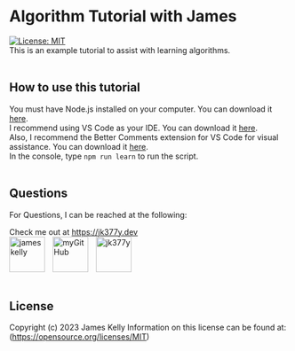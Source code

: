 # Algorithm Tutorial with James
[![License: MIT](https://img.shields.io/badge/License-MIT-blue.svg)](https://opensource.org/licenses/MIT)
<br>
This is an example tutorial to assist with learning algorithms.
<br>
<br>

## How to use this tutorial
You must have Node.js installed on your computer. You can download it [here](https://nodejs.org/en/download/).<br>
I recommend using VS Code as your IDE. You can download it [here](https://code.visualstudio.com/download).<br>
Also, I recommend the Better Comments extension for VS Code for visual assistance. You can download it [here](https://marketplace.visualstudio.com/items?itemName=aaron-bond.better-comments).<br>
In the console, type `npm run learn` to run the script.
<br>
<br>

## Questions
For Questions, I can be reached at the following:

Check me out at https://jk377y.dev
<br>
<a href="https://www.linkedin.com/in/james-kelly-b93a94150/" target="_blank"><img src="https://img.icons8.com/fluency/64/null/linkedin.png" alt="james kelly" height="64" width="64" /></a>&emsp;<a href="https://github.com/jk377y" target="_blank"><img src="https://img.icons8.com/plasticine/64/null/github.png" alt="myGitHub" height="64" width="64" /></a>&emsp;<a href="mailto:jk377y@gmail.com" target="_blank"><img src="https://img.icons8.com/fluency/64/null/apple-mail.png" alt="jk377y" height="64" width="64" /></a>
<br>
<br>

## License
Copyright (c) 2023 James Kelly
Information on this license can be found at: (https://opensource.org/licenses/MIT)